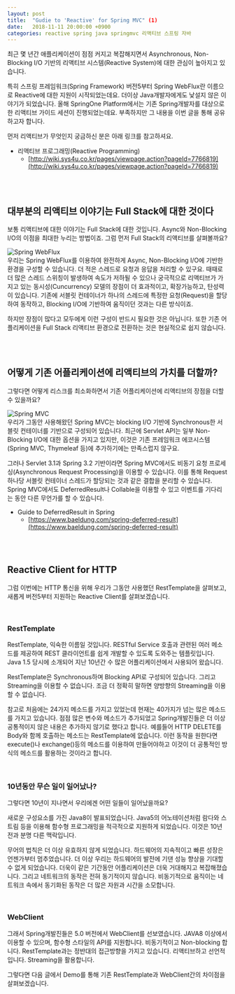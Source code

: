 ```yaml
---
layout: post
title:  "Gudie to 'Reactive' for Spring MVC" (1)
date:   2018-11-11 20:00:00 +0900
categories: reactive spring java springmvc 리액티브 스프링 자바
---
```


최근 몇 년간 애플리케이션이 점점 커지고 복잡해지면서 Asynchronous, Non-Blocking I/O 기반의 리액티브 시스템(Reactive System)에 대한 관심이 높아지고 있습니다.

특히 스프링 프레임워크(Spring Framework) 버전5부터 Spring WebFlux란 이름으로 Reactive에 대한 지원이 시작되었는데요. 더이상 Java개발자에게도 낯설지 않은 이야기가 되었습니다. 올해 SpringOne Platform에서는 기존 Spring개발자를 대상으로 한 리액티브 가이드 세션이 진행되었는데요. 부족하지만 그 내용을 이번 글을 통해 공유하고자 합니다.

먼저 리액티브가 무엇인지 궁금하신 분은 아래 링크를 참고하셔요.
* 리액티브 프로그래밍(Reactive Programming)
    - [http://wiki.sys4u.co.kr/pages/viewpage.action?pageId=7766819](http://wiki.sys4u.co.kr/pages/viewpage.action?pageId=7766819)

<br><br>

대부분의 리액티브 이야기는 Full Stack에 대한 것이다
-

보통 리액티브에 대한 이야기는 Full Stack에 대한 것입니다. Async와 Non-Blocking I/O의 이점을 최대한 누리는 방법이죠. 그럼 먼저 Full Stack의 리액티브를 살펴볼까요?

![Spring WebFlux](https://user-images.githubusercontent.com/4060030/48329064-53c38d00-e68a-11e8-823f-56bce05a06c5.PNG "Spring WebFlux")  
우리는 Spring WebFlux를 이용하여 완전하게 Async, Non-Blocking I/O에 기반한 환경을 구성할 수 있습니다. 더 적은 스레드로 요청과 응답을 처리할 수 있구요. 때때로 더 많은 스레드 스위칭이 발생하여 속도가 저하될 수 있으나 궁극적으로 리액티브가 가지고 있는 동시성(Cuncurrency) 모델의 장점이 더 효과적이고, 확장가능하고, 탄성력이 있습니다. 기존에 서블릿 컨테이너가 하나의 스레드에 특정한 요청(Request)을 할당하여 동작하고, Blocking I/O에 기반하여 움직이던 것과는 다른 방식이죠. 

하지만 장점이 많다고 모두에게 이런 구성이 반드시 필요한 것은 아닙니다. 또한 기존 어플리케이션을 Full Stack 리액티브 환경으로 전환하는 것은 현실적으로 쉽지 않습니다.

<br><br>

어떻게 기존 어플리케이션에 리액티브의 가치를 더할까? 
-

그렇다면 어떻게 리스크를 최소화하면서 기존 어플리케이션에 리액티브의 장점을 더할 수 있을까요?

![Spring MVC](https://user-images.githubusercontent.com/4060030/48329150-af8e1600-e68a-11e8-879a-33cdf69edb35.PNG "Spring MVC")  
우리가 그동안 사용해왔던 Spring MVC는 blocking I/O 기반에 Synchronous한 서블릿 컨테이너를 기반으로 구성되어 있습니다. 최근에 Servlet API는 일부 Non-Blocking I/O에 대한 옵션을 가지고 있지만, 이것은 기존 프레임워크 에코시스템(Spring MVC, Thymeleaf 등)에 추가하기에는 만족스럽지 않구요.

그러나 Servlet 3.1과 Spring 3.2 기반이라면 Spring MVC에서도 비동기 요청 프로세싱(Asynchronous Request Processing)을 이용할 수 있습니다. 이를 통해 Request 하나당 서블릿 컨테이너 스레드가 할당되는 것과 같은 결합을 분리할 수 있습니다. Spring MVC에서도 DeferredResult나 Collable을 이용할 수 있고 이벤트를 기다리는 동안 다른 무언가를 할 수 있습니다.

* Guide to DeferredResult in Spring
    - [https://www.baeldung.com/spring-deferred-result](https://www.baeldung.com/spring-deferred-result)

<br><br>

Reactive Client for HTTP
-
그럼 이번에는 HTTP 통신을 위해 우리가 그동안 사용했던 RestTemplate을 살펴보고, 새롭게 버전5부터 지원하는 Reactive Client를 살펴보겠습니다.

<br>

### RestTemplate  
RestTemplate, 익숙한 이름일 것입니다. RESTful Service 호출과 관련된 여러 메소드를 제공하여 REST 클라이언트를 쉽게 개발할 수 있도록 도와주는 템플릿입니다. Java 1.5 당시에 소개되어 지난 10년간 수 많은 어플리케이션에서 사용되어 왔습니다.

RestTemplate은 Synchronous하며 Blocking API로 구성되어 있습니다. 그리고 Streaming을 이용할 수 없습니다. 조금 더 정확히 말하면 양방향의 Streaming을 이용할 수 없습니다.

참고로 처음에는 24가지 메소드를 가지고 있었는데 현재는 40가지가 넘는 많은 메소드를 가지고 있습니다. 점점 많은 변수와 메소드가 추가되었고 Spring개발진들은 더 이상 공통적이지 않은 내용은 추가하지 않기로 했다고 합니다. 예를들어 HTTP DELETE를 Body와 함께 호출하는 메소드는 RestTemplate에 없습니다. 이런 동작을 원한다면 execute()나 exchange()등의 메소드를 이용하여 만들어야하고 이것이 더 공통적인 방식의 메소드를 활용하는 것이라고 합니다.

<br>

### 10년동안 무슨 일이 일어났나?  

그렇다면 10년이 지나면서 우리에겐 어떤 일들이 일어났을까요?

새로운 구성요소를 가진 Java8이 발표되었습니다. Java5의 어노테이션처럼 람다와 스트림 등을 이용해 함수형 프로그래밍을 적극적으로 지원하게 되었습니다. 이것은 10년전과 분명 다른 맥락입니다.

무어의 법칙은 더 이상 유효하지 않게 되었습니다. 하드웨어의 지속적이고 빠른 성장은 언젠가부터 멈추었습니다. 더 이상 우리는 하드웨어의 발전에 기댄 성능 향상을 기대할 수 없게 되었습니다. 더욱이 같은 기간동안 어플리케이션은 더욱 거대해지고 복잡해졌습니다. 그리고 네트워크의 동작은 전혀 동기적이지 않습니다. 비동기적으로 움직이는 네트워크 속에서 동기화된 동작은 더 많은 자원과 시간을 소모합니다.

<br>

### WebClient  
그래서 Spring개발진들은 5.0 버전에서 WebClient를 선보였습니다. JAVA8 이상에서 이용할 수 있으며, 함수형 스타일의 API를 지원합니다. 비동기적이고 Non-blocking 합니다. RestTemplate과는 정반대의 접근방향을 가지고 있습니다. 리액티브하고 선언적입니다. Streaming을 활용합니다.

그렇다면 다음 글에서 Demo를 통해 기존 RestTemplate과 WebClient간의 차이점을 살펴보겠습니다.